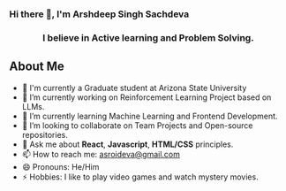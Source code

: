 ### Hi there 👋, I'm Arshdeep Singh Sachdeva
<h3 align="center">I believe in Active learning and Problem Solving.</h3>

## About Me
- 🔭 I'm currently a Graduate student at Arizona State University
- 🤔 I’m currently working on Reinforcement Learning Project based on LLMs.
- 🌱 I’m currently learning Machine Learning and Frontend Development.
- 👯 I’m looking to collaborate on Team Projects and Open-source repositories.
- 💬 Ask me about **React**, **Javascript**, **HTML/CSS** principles.
- 📫 How to reach me: asroideva@gmail.com
- 😄 Pronouns: He/Him
- ⚡ Hobbies: I like to play video games and watch mystery movies.

<!--
**ArshdeepSingh98/ArshdeepSingh98** is a ✨ _special_ ✨ repository because its `README.md` (this file) appears on your GitHub profile.

Here are some ideas to get you started:

-->
